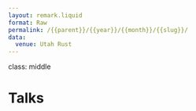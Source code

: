 ```yaml
---
layout: remark.liquid
format: Raw
permalink: /{{parent}}/{{year}}/{{month}}/{{slug}}/
data:
  venue: Utah Rust
---
```

class: middle

# Talks
